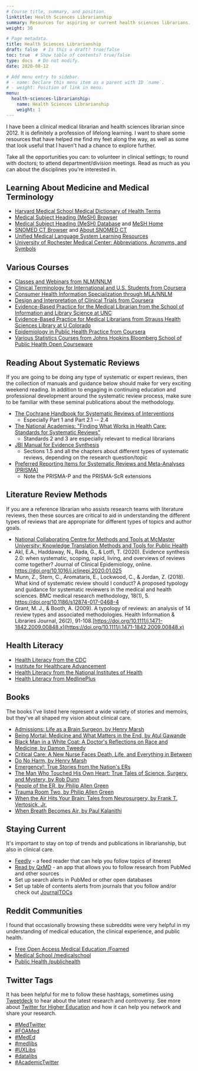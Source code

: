 ```yaml
---
# Course title, summary, and position.
linktitle: Health Sciences Librarianship
summary: Resources for aspiring or current health sciences librarians.
weight: 30

# Page metadata.
title: Health Sciences Librarianship
draft: false  # Is this a draft? true/false
toc: true  # Show table of contents? true/false
type: docs  # Do not modify.
date: 2020-08-12

# Add menu entry to sidebar.
# - name: Declare this menu item as a parent with ID `name`.
# - weight: Position of link in menu.
menu:
  health-sciences-librarianship:
    name: Health Sciences Librarianship
    weight: 1
---
```


I have been a clinical medical librarian and health sciences librarian since 2012. It is definitely a profession of lifelong learning. I want to share some resources that have helped me find my feet along the way, as well as some that look useful that I haven't had a chance to explore further. 

Take all the opportunities you can: to volunteer in clinical settings; to round with doctors; to attend department/division meetings. Read as much as you can about the disciplines you're interested in.

## Learning About Medicine and Medical Terminology
* [Harvard Medical School Medical Dictionary of Health Terms](https://www.health.harvard.edu/a-through-c)
* [Medical Subject Heading (MeSH) Browser](https://meshb.nlm.nih.gov/search)
* [Medical Subject Heading (MeSH) Database](https://www.ncbi.nlm.nih.gov/mesh/) and [MeSH Home](https://www.nlm.nih.gov/mesh/meshhome.html)
* [SNOMED CT Browser](https://browser.ihtsdotools.org/) and [About SNOMED CT](https://www.nlm.nih.gov/healthit/snomedct/snomed_overview.html)
* [Unified Medical Language System Learning Resources](https://www.nlm.nih.gov/research/umls/user_education/learning_resources.html)
* [University of Rochester Medical Center: Abbreviations, Acronyms, and Symbols](https://www.urmc.rochester.edu/libraries/miner/resources/abbreviationglossary/)

## Various Courses

* [Classes and Webinars from NLM/NNLM](https://nnlm.gov/classes)
* [Clinical Terminology for International and U.S. Students from Coursera](https://www.coursera.org/learn/clinical-terminology)
* [Consumer Health Information Specialization through MLA/NNLM](https://www.mlanet.org/page/chis)
* [Design and Interpretation of Clinical Trials from Coursera](https://www.coursera.org/learn/clinical-trials)
* [Evidence-Based Practice for the Medical Librarian from the School of Information and Library Science at UNC](https://sils.unc.edu/programs/ebm)
* [Evidence-Based Practice for Medical Librarians from Strauss Health Sciences Library at U Colorado](https://library-cuanschutz.libguides.com/friendly.php?s=ebpml)
* [Epidemiology in Public Health Practice from Coursera](https://www.coursera.org/specializations/professional-epidemiology?)
* [Various Statistics Courses from Johns Hopkins Bloomberg School of Public Health Open Courseware](https://ocw.jhsph.edu/index.cfm/go/imageLib:il.search/#courses)


## Reading About Systematic Reviews

If you are going to be doing any type of systematic or expert reviews, then the collection of manuals and guidance below should make for very exciting weekend reading. In addition to engaging in continuing education and professional development around the systematic review process, make sure to be familiar with these seminal publications about the methodology.

* [The Cochrane Handbook for Systematic Reviews of Interventions](https://training.cochrane.org/handbook)
  * Especially Part 1 and Part 2.1 -- 2.4
* [The National Academies: "Finding What Works in Health Care: Standards for Systematic Reviews"](https://www.nap.edu/read/13059/chapter/1)
  * Standards 2 and 3 are especially relevant to medical librarians
* [JBI Manual for Evidence Synthesis](https://wiki.jbi.global/display/MANUAL/JBI+Manual+for+Evidence+Synthesis)
  * Sections 1.5 and all the chapters about different types of systematic reviews, depending on the research question/topic
* [Preferred Reporting Items for Systematic Reviews and Meta-Analyses (PRISMA)](http://www.prisma-statement.org/)
  * Note the PRISMA-P and the PRISMA-ScR extensions

## Literature Review Methods

If you are a reference librarian who assists research teams with literature reviews, then these sources are critical to aid in understanding the different types of reviews that are appropriate for different types of topics and author goals.

* [National Collaborating Centre for Methods and Tools at McMaster University: Knowledge Translation Methods and Tools for Public Health](https://www.nccmt.ca/knowledge-repositories/search)
* Akl, E.A., Haddaway, N., Rada, G., & Lotfi, T. (2020). Evidence synthesis 2.0: when systematic, scoping, rapid, living, and overviews of reviews come together? Journal of Clinical Epidemiology, online. https://doi.org/10.1016/j.jclinepi.2020.01.025
* Munn, Z., Stern, C., Aromataris, E., Lockwood, C., & Jordan, Z. (2018). What kind of systematic review should I conduct? A proposed typology and guidance for systematic reviewers in the medical and health sciences. BMC medical research methodology, 18(1), 5. https://doi.org/10.1186/s12874-017-0468-4
* Grant, M. J., & Booth, A. (2009). A typology of reviews: an analysis of 14 review types and associated methodologies. Health Information & Libraries Journal, 26(2), 91-108.[https://doi.org/10.1111/j.1471-1842.2009.00848.x](https://doi.org/10.1111/j.1471-1842.2009.00848.x)

## Health Literacy

* [Health Literacy from the CDC](https://www.cdc.gov/healthliteracy/index.html)
* [Institute for Healthcare Advancement](http://www.iha4health.org/)
* [Health Literacy from the National Institutes of Health](https://www.nih.gov/institutes-nih/nih-office-director/office-communications-public-liaison/clear-communication/health-literacy)
* [Health Literacy from MedlinePlus](https://medlineplus.gov/healthliteracy.html)

## Books

The books I've listed here represent a wide variety of stories and memoirs, but they've all shaped my vision about clinical care.

* [Admissions: Life as a Brain Surgeon, by Henry Marsh](https://www.goodreads.com/book/show/33574189-admissions?from_search=true&from_srp=true&qid=jRuDgXTIMO&rank=2)
* [Being Mortal: Medicine and What Matters in the End, by Atul Gawande](https://www.goodreads.com/book/show/20696006-being-mortal?from_search=true&from_srp=true&qid=fZnN7YuZ1F&rank=1)
* [Black Man in a White Coat: A Doctor's Reflections on Race and Medicine, by Damon Tweedy](https://www.goodreads.com/book/show/22857246-black-man-in-a-white-coat?from_search=true&from_srp=true&qid=cu47WvMHiq&rank=1)
* [Critical Care: A New Nurse Faces Death, Life, and Everything in Between](https://www.goodreads.com/book/show/8474510-critical-care)
* [Do No Harm, by Henry Marsh](https://www.goodreads.com/book/show/21086818-do-no-harm?from_search=true&from_srp=true&qid=jRuDgXTIMO&rank=1)
* [Emergency!: True Stories from the Nation's ERs](https://www.goodreads.com/book/show/18919904-emergency)
* [The Man Who Touched His Own Heart: True Tales of Science, Surgery, and Mystery, by Rob Dunn](https://www.goodreads.com/book/show/22500961-the-man-who-touched-his-own-heart)
* [People of the ER, by Philip Allen Green](https://www.goodreads.com/book/show/36432750-people-of-the-er)
* [Trauma Room Two, by Philip Allen Green](https://www.goodreads.com/book/show/26370821-trauma-room-two) 
* [When the Air Hits Your Brain: Tales from Neurosurgery, by Frank T. Vertosick, Jr.](https://www.goodreads.com/book/show/20240188-when-the-air-hits-your-brain)
* [When Breath Becomes Air, by Paul Kalanithi](https://www.goodreads.com/book/show/25899336-when-breath-becomes-air?from_search=true&from_srp=true&qid=Qec4FZD6HT&rank=1)


## Staying Current

It's important to stay on top of trends and publications in librarianship, but also in clinical care.

* [Feedly](https://feedly.com/) - a feed reader that can help you follow topics of itnerest
* [Read by QxMD](https://qxmd.com/read-by-qxmd) - an app that allows you to follow research from PubMed and other sources
* Set up search alerts in PubMed or other open databases
* Set up table of contents alerts from journals that you follow and/or check out [JournalTOCs](http://www.journaltocs.ac.uk/)

## Reddit Communities

I found that occasionally browsing these subreddits were very helpful in my understanding of medical education, the clinical experience, and public health.

* [Free Open Access Medical Education /Foamed](https://www.reddit.com/r/Foamed/)
* [Medical School /medicalschool](https://www.reddit.com/r/medicalschool/)
* [Public Health /publichealth](https://www.reddit.com/r/publichealth/)

## Twitter Tags

It has been helpful for me to follow these hashtags, sometimes using [Tweetdeck](https://tweetdeck.twitter.com/) to hear about the latest research and controversy. See more about [Twitter for Higher Education](/guides/twitter/) and how it can help you network and share your research.

* [#MedTwitter](https://twitter.com/hashtag/medtwitter)
* [#FOAMed](https://twitter.com/hashtag/foamed)
* [#MedEd](https://twitter.com/hashtag/meded)
* [#medlibs](https://twitter.com/hashtag/medlibs)
* [#UXLibs](https://twitter.com/hashtag/uxlibs)
* [#datalibs](https://twitter.com/hashtag/datalibs)
* [#AcademicTwitter](https://twitter.com/hashtag/academictwitter)